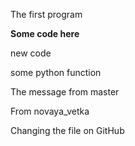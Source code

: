 The first program

**Some code here**

new code

some python function

The message from master

From novaya_vetka 

Changing the file on GitHub
